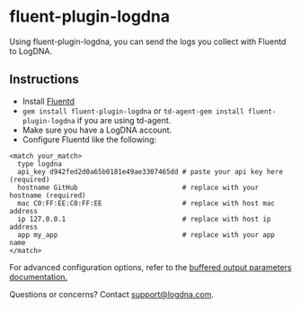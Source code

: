 # fluent-plugin-logdna

Using fluent-plugin-logdna, you can send the logs you collect with Fluentd to LogDNA.

## Instructions

* Install [Fluentd](http://www.fluentd.org/download)
* `gem install fluent-plugin-logdna` or `td-agent-gem install fluent-plugin-logdna` if you are using td-agent.
* Make sure you have a LogDNA account.
* Configure Fluentd like the following:

~~~~~
<match your_match>
  type logdna
  api_key d942fed2d0a65b0181e49ae3307465dd # paste your api key here (required)
  hostname GitHub                          # replace with your hostname (required)
  mac C0:FF:EE:C0:FF:EE                    # replace with host mac address
  ip 127.0.0.1                             # replace with host ip address
  app my_app                               # replace with your app name
</match>
~~~~~

For advanced configuration options, refer to the [buffered output parameters documentation.](http://docs.fluentd.org/articles/output-plugin-overview#buffered-output-parameters)

Questions or concerns? Contact [support@logdna.com](mailto:support@logdna.com).